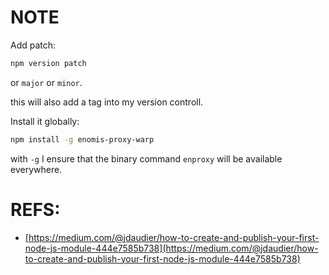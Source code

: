NOTE
====

Add patch:

```bash
npm version patch
```

or `major` or `minor`.

this will also add a tag into my version controll.

Install it globally:

```bash
npm install -g enomis-proxy-warp 
```

with `-g` I ensure that the binary command `enproxy` will be available everywhere.


REFS:
=====

- [https://medium.com/@jdaudier/how-to-create-and-publish-your-first-node-js-module-444e7585b738](https://medium.com/@jdaudier/how-to-create-and-publish-your-first-node-js-module-444e7585b738)